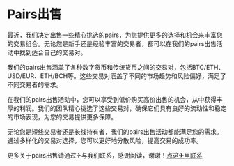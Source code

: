 # Pairs出售

最近，我们决定出售一些精心挑选的pairs，为您提供更多的选择和机会来丰富您的交易组合。无论您是新手还是经验丰富的交易者，都可以在我们的pairs出售活动中找到适合自己的交易对。

我们的pairs出售涵盖了各种数字货币和传统货币之间的交易对，包括BTC/ETH、USD/EUR、ETH/BCH等。这些交易对涵盖了不同的市场趋势和风险偏好，满足了不同交易者的需求。

在我们的pairs出售活动中，您可以享受到低价购买高价出售的机会，从中获得丰厚的利润。我们的团队精心挑选了这些交易对，确保它们具有良好的流动性和稳定的市场表现，为您的交易提供更多保障。

无论您是短线交易者还是长线持有者，我们的pairs出售活动都能满足您的需求。通过多样化的交易对选择，您可以更好地分散风险，提高交易的成功率。

更多关于pairs出售请通过✈与我们联系，感谢阅读，谢谢！[点这✈里联系](https://ads.k02.cc)